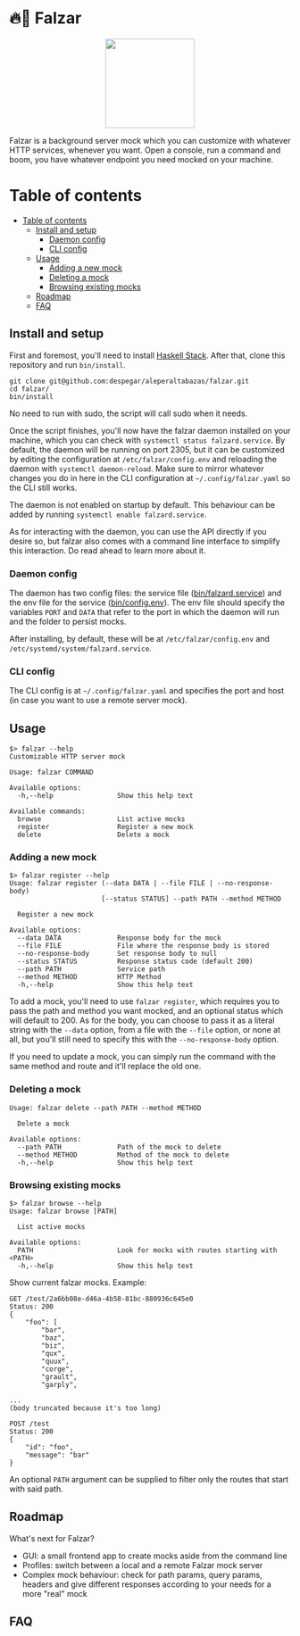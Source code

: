 # 🔥🦅 Falzar

<p align="center">
  <img width="160" src="https://static.wikia.nocookie.net/megaman/images/0/02/Fbeast-transparent.png/revision/latest?cb=20210831045650" />
</p>

Falzar is a background server mock which you can customize with whatever HTTP services, whenever you want. Open a console, run a command and boom, you have whatever endpoint you need mocked on your machine.

# Table of contents

- [Table of contents](#table-of-contents)
  - [Install and setup](#install-and-setup)
    - [Daemon config](#daemon-config)
    - [CLI config](#cli-config)
  - [Usage](#usage)
    - [Adding a new mock](#adding-a-new-mock)
    - [Deleting a mock](#deleting-a-mock)
    - [Browsing existing mocks](#browsing-existing-mocks)
  - [Roadmap](#roadmap)
  - [FAQ](#faq)

## Install and setup

First and foremost, you'll need to install [Haskell Stack](https://docs.haskellstack.org/en/stable/install_and_upgrade/). After that, clone this repository and run `bin/install`.

```
git clone git@github.com:despegar/aleperaltabazas/falzar.git
cd falzar/
bin/install
```

No need to run with sudo, the script will call sudo when it needs.

Once the script finishes, you'll now have the falzar daemon installed on your machine, which you can check with `systemctl status falzard.service`. By default, the daemon will be running on port 2305, but it can be customized by editing the configuration at `/etc/falzar/config.env` and reloading the daemon with `systemctl daemon-reload`. Make sure to mirror whatever changes you do in here in the CLI configuration at `~/.config/falzar.yaml` so the CLI still works.

The daemon is not enabled on startup by default. This behaviour can be added by running `systemctl enable falzard.service`.

As for interacting with the daemon, you can use the API directly if you desire so, but falzar also comes with a command line interface to simplify this interaction. Do read ahead to learn more about it.

### Daemon config

The daemon has two config files: the service file ([bin/falzard.service](bin/falzard.service)) and the env file for the service ([bin/config.env](bin/config.env)). The env file should specify the variables `PORT` and `DATA` that refer to the port in which the daemon will run and the folder to persist mocks.

After installing, by default, these will be at `/etc/falzar/config.env` and `/etc/systemd/system/falzard.service`.

### CLI config

The CLI config is at `~/.config/falzar.yaml` and specifies the port and host (in case you want to use a remote server mock).

## Usage

```
$> falzar --help
Customizable HTTP server mock

Usage: falzar COMMAND

Available options:
  -h,--help                Show this help text

Available commands:
  browse                   List active mocks
  register                 Register a new mock
  delete                   Delete a mock
```

### Adding a new mock

```
$> falzar register --help
Usage: falzar register (--data DATA | --file FILE | --no-response-body)
                       [--status STATUS] --path PATH --method METHOD

  Register a new mock

Available options:
  --data DATA              Response body for the mock
  --file FILE              File where the response body is stored
  --no-response-body       Set response body to null
  --status STATUS          Response status code (default 200)
  --path PATH              Service path
  --method METHOD          HTTP Method
  -h,--help                Show this help text
```

To add a mock, you'll need to use `falzar register`, which requires you to pass the path and method you want mocked, and an optional status which will default to 200. As for the body, you can choose to pass it as a literal string with the `--data` option, from a file with the `--file` option, or none at all, but you'll still need to specify this with the `--no-response-body` option.

If you need to update a mock, you can simply run the command with the same method and route and it'll replace the old one.

### Deleting a mock

```
Usage: falzar delete --path PATH --method METHOD

  Delete a mock

Available options:
  --path PATH              Path of the mock to delete
  --method METHOD          Method of the mock to delete
  -h,--help                Show this help text

```

### Browsing existing mocks

```
$> falzar browse --help
Usage: falzar browse [PATH]

  List active mocks

Available options:
  PATH                     Look for mocks with routes starting with <PATH>
  -h,--help                Show this help text
```

Show current falzar mocks. Example:

```
GET /test/2a6bb08e-d46a-4b58-81bc-880936c645e0
Status: 200
{
    "foo": [
        "bar",
        "baz",
        "biz",
        "qux",
        "quux",
        "corge",
        "grault",
        "garply",

...
(body truncated because it's too long)

POST /test
Status: 200
{
    "id": "foo",
    "message": "bar"
}
```

An optional `PATH` argument can be supplied to filter only the routes that start with said path.

## Roadmap

What's next for Falzar?

- GUI: a small frontend app to create mocks aside from the command line
- Profiles: switch between a local and a remote Falzar mock server
- Complex mock behaviour: check for path params, query params, headers and give different responses according to your needs for a more "real" mock

## FAQ

